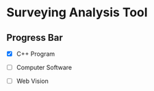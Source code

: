 # Surveying Analysis Tool

## Progress Bar

- [x] C++ Program 
- [ ] Computer Software
- [ ] Web Vision 

